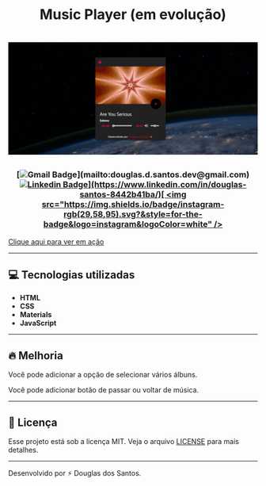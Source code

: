 <h1 align="center">
     Music Player (em evolução)
</h1>

<h1>
    <img src="player.png">
</h1>   

<h3 align="center">

[![Gmail Badge](https://img.shields.io/badge/gmail-rgb(29,58,95)?&style=for-the-badge&logo=gmail&logoColor=white)](mailto:douglas.d.santos.dev@gmail.com) [![Linkedin Badge](https://img.shields.io/badge/linkedin-rgb(29,58,95).svg?&style=for-the-badge&logo=linkedin&logoColor=white)](https://www.linkedin.com/in/douglas-santos-8442b41ba/)[ <img src="https://img.shields.io/badge/instagram-rgb(29,58,95).svg?&style=for-the-badge&logo=instagram&logoColor=white" />](https://www.instagram.com/douglas_.1993/)

</h3>

[Clique aqui para ver em ação](https://douglassantos-code.github.io/Music-Player/)

---

## 💻 Tecnologias utilizadas


- **HTML**
- **CSS**
- **Materials**
- **JavaScript**

---
## 🔥 Melhoria
<p>Você pode adicionar a opção de selecionar vários álbuns.</p>
<p>Você pode adicionar botão de passar ou voltar de música.</p>


---
## 📕 Licença

Esse projeto está sob a licença MIT. Veja o arquivo [LICENSE](https://github.com/DouglasSantos-code/Music-Player/blob/main/LICENSE) para mais detalhes.

---
Desenvolvido por ⚡ Douglas dos Santos.
